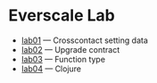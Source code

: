# Everscale Lab

- [lab01](lab01) — Crosscontact setting data
- [lab02](lab02) — Upgrade contract
- [lab03](lab03) — Function type
- [lab04](lab04) — Clojure
